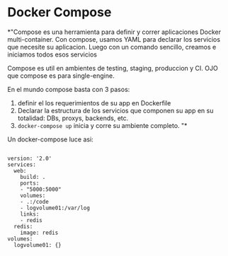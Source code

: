 # Docker Compose

*"Compose es una herramienta para definir y correr aplicaciones Docker multi-container. Con compose, usamos YAML para declarar los servicios que necesite su aplicacion. Luego con un comando sencillo, creamos e iniciamos todos esos servicios

Compose es util en ambientes de testing, staging, produccion y CI. OJO que compose es para single-engine.

En el mundo compose basta con 3 pasos:

1. definir el los requerimientos de su app en Dockerfile
2. Declarar la estructura de los servicios que componen su app en su totalidad: DBs, proxys, backends, etc.
3. `docker-compose up` inicia y corre su ambiente completo.
"*

Un docker-compose luce asi:
<pre>
<code class="yaml">
version: '2.0'
services:
  web:
    build: .
    ports:
    - "5000:5000"
    volumes:
    - .:/code
    - logvolume01:/var/log
    links:
    - redis
  redis:
    image: redis
volumes:
  logvolume01: {}
</code>
</pre>
